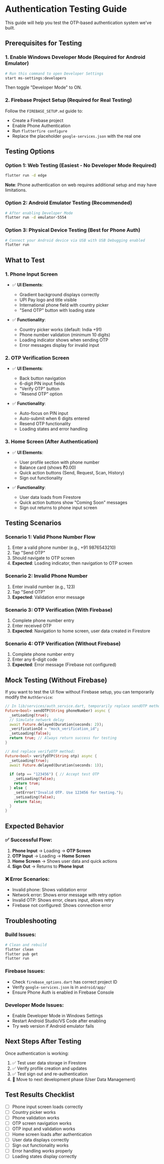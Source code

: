 # Authentication Testing Guide

This guide will help you test the OTP-based authentication system we've built.

## Prerequisites for Testing

### 1. Enable Windows Developer Mode (Required for Android Emulator)
```bash
# Run this command to open Developer Settings
start ms-settings:developers
```
Then toggle "Developer Mode" to ON.

### 2. Firebase Project Setup (Required for Real Testing)
Follow the `FIREBASE_SETUP.md` guide to:
- Create a Firebase project
- Enable Phone Authentication
- Run `flutterfire configure`
- Replace the placeholder `google-services.json` with the real one

## Testing Options

### Option 1: Web Testing (Easiest - No Developer Mode Required)
```bash
flutter run -d edge
```
**Note**: Phone authentication on web requires additional setup and may have limitations.

### Option 2: Android Emulator Testing (Recommended)
```bash
# After enabling Developer Mode
flutter run -d emulator-5554
```

### Option 3: Physical Device Testing (Best for Phone Auth)
```bash
# Connect your Android device via USB with USB Debugging enabled
flutter run
```

## What to Test

### 1. Phone Input Screen
- ✅ **UI Elements**:
  - Gradient background displays correctly
  - UPI Pay logo and title visible
  - International phone field with country picker
  - "Send OTP" button with loading state

- ✅ **Functionality**:
  - Country picker works (default: India +91)
  - Phone number validation (minimum 10 digits)
  - Loading indicator shows when sending OTP
  - Error messages display for invalid input

### 2. OTP Verification Screen
- ✅ **UI Elements**:
  - Back button navigation
  - 6-digit PIN input fields
  - "Verify OTP" button
  - "Resend OTP" option

- ✅ **Functionality**:
  - Auto-focus on PIN input
  - Auto-submit when 6 digits entered
  - Resend OTP functionality
  - Loading states and error handling

### 3. Home Screen (After Authentication)
- ✅ **UI Elements**:
  - User profile section with phone number
  - Balance card (shows ₹0.00)
  - Quick action buttons (Send, Request, Scan, History)
  - Sign out functionality

- ✅ **Functionality**:
  - User data loads from Firestore
  - Quick action buttons show "Coming Soon" messages
  - Sign out returns to phone input screen

## Testing Scenarios

### Scenario 1: Valid Phone Number Flow
1. Enter a valid phone number (e.g., +91 9876543210)
2. Tap "Send OTP"
3. Should navigate to OTP screen
4. **Expected**: Loading indicator, then navigation to OTP screen

### Scenario 2: Invalid Phone Number
1. Enter invalid number (e.g., 123)
2. Tap "Send OTP"
3. **Expected**: Validation error message

### Scenario 3: OTP Verification (With Firebase)
1. Complete phone number entry
2. Enter received OTP
3. **Expected**: Navigation to home screen, user data created in Firestore

### Scenario 4: OTP Verification (Without Firebase)
1. Complete phone number entry
2. Enter any 6-digit code
3. **Expected**: Error message (Firebase not configured)

## Mock Testing (Without Firebase)

If you want to test the UI flow without Firebase setup, you can temporarily modify the `AuthService`:

```dart
// In lib/services/auth_service.dart, temporarily replace sendOTP method:
Future<bool> sendOTP(String phoneNumber) async {
  _setLoading(true);
  // Simulate network delay
  await Future.delayed(Duration(seconds: 2));
  _verificationId = "mock_verification_id";
  _setLoading(false);
  return true; // Always return success for testing
}

// And replace verifyOTP method:
Future<bool> verifyOTP(String otp) async {
  _setLoading(true);
  await Future.delayed(Duration(seconds: 1));
  
  if (otp == "123456") { // Accept test OTP
    _setLoading(false);
    return true;
  } else {
    _setError("Invalid OTP. Use 123456 for testing.");
    _setLoading(false);
    return false;
  }
}
```

## Expected Behavior

### ✅ Successful Flow:
1. **Phone Input** → Loading → **OTP Screen**
2. **OTP Input** → Loading → **Home Screen**
3. **Home Screen** → Shows user data and quick actions
4. **Sign Out** → Returns to **Phone Input**

### ❌ Error Scenarios:
- Invalid phone: Shows validation error
- Network error: Shows error message with retry option
- Invalid OTP: Shows error, clears input, allows retry
- Firebase not configured: Shows connection error

## Troubleshooting

### Build Issues:
```bash
# Clean and rebuild
flutter clean
flutter pub get
flutter run
```

### Firebase Issues:
- Check `firebase_options.dart` has correct project ID
- Verify `google-services.json` is in `android/app/`
- Ensure Phone Auth is enabled in Firebase Console

### Developer Mode Issues:
- Enable Developer Mode in Windows Settings
- Restart Android Studio/VS Code after enabling
- Try web version if Android emulator fails

## Next Steps After Testing

Once authentication is working:
1. ✅ Test user data storage in Firestore
2. ✅ Verify profile creation and updates
3. ✅ Test sign out and re-authentication
4. 🔄 Move to next development phase (User Data Management)

## Test Results Checklist

- [ ] Phone input screen loads correctly
- [ ] Country picker works
- [ ] Phone validation works
- [ ] OTP screen navigation works
- [ ] OTP input and validation works
- [ ] Home screen loads after authentication
- [ ] User data displays correctly
- [ ] Sign out functionality works
- [ ] Error handling works properly
- [ ] Loading states display correctly
